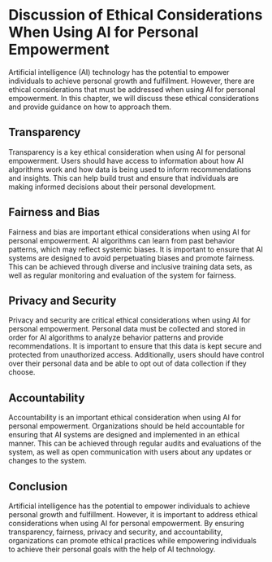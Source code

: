 Discussion of Ethical Considerations When Using AI for Personal Empowerment
============================================================================================================================================

Artificial intelligence (AI) technology has the potential to empower individuals to achieve personal growth and fulfillment. However, there are ethical considerations that must be addressed when using AI for personal empowerment. In this chapter, we will discuss these ethical considerations and provide guidance on how to approach them.

Transparency
------------

Transparency is a key ethical consideration when using AI for personal empowerment. Users should have access to information about how AI algorithms work and how data is being used to inform recommendations and insights. This can help build trust and ensure that individuals are making informed decisions about their personal development.

Fairness and Bias
-----------------

Fairness and bias are important ethical considerations when using AI for personal empowerment. AI algorithms can learn from past behavior patterns, which may reflect systemic biases. It is important to ensure that AI systems are designed to avoid perpetuating biases and promote fairness. This can be achieved through diverse and inclusive training data sets, as well as regular monitoring and evaluation of the system for fairness.

Privacy and Security
--------------------

Privacy and security are critical ethical considerations when using AI for personal empowerment. Personal data must be collected and stored in order for AI algorithms to analyze behavior patterns and provide recommendations. It is important to ensure that this data is kept secure and protected from unauthorized access. Additionally, users should have control over their personal data and be able to opt out of data collection if they choose.

Accountability
--------------

Accountability is an important ethical consideration when using AI for personal empowerment. Organizations should be held accountable for ensuring that AI systems are designed and implemented in an ethical manner. This can be achieved through regular audits and evaluations of the system, as well as open communication with users about any updates or changes to the system.

Conclusion
----------

Artificial intelligence has the potential to empower individuals to achieve personal growth and fulfillment. However, it is important to address ethical considerations when using AI for personal empowerment. By ensuring transparency, fairness, privacy and security, and accountability, organizations can promote ethical practices while empowering individuals to achieve their personal goals with the help of AI technology.
